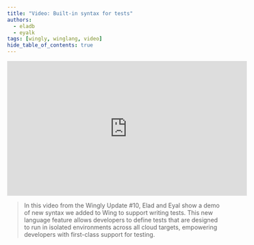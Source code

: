 ```yaml
---
title: "Video: Built-in syntax for tests"
authors: 
  - eladb
  - eyalk
tags: [wingly, winglang, video]
hide_table_of_contents: true
---
```




<iframe width="560" height="315" src="https://www.youtube.com/embed/MPoQlTrOf4U" title="YouTube video player" frameborder="0" allow="accelerometer; autoplay; clipboard-write; encrypted-media; gyroscope; picture-in-picture; web-share; fullscreen" allowfullscreen></iframe>

> In this video from the Wingly Update #10, Elad and Eyal show a demo of new syntax we added to Wing to support writing tests. This new language feature allows developers to define tests that are designed to run in isolated environments across all cloud targets, empowering developers with first-class support for testing. 

<!--truncate-->
